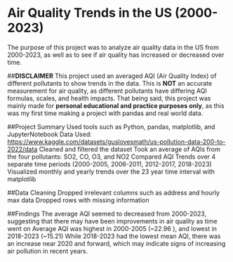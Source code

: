# Air Quality Trends in the US (2000-2023)
The purpose of this project was to analyze air quality data in the US from 2000-2023, as well as to see if air quality has increased or decreased over time.

##**DISCLAIMER**
This project used an averaged AQI (Air Quality Index) of different pollutants to show trends in the data. 
This is **NOT** an accurate measurement for air quality, as different pollutants have differing AQI formulas, scales, and health impacts.
That being said, this project was mainly made for **personal educational and practice purposes only**, as this was my first time making a project with pandas and real world data.

##Project Summary
Used tools such as Python, pandas, matplotlib, and JupyterNotebook
Data Used: https://www.kaggle.com/datasets/guslovesmath/us-pollution-data-200-to-2022/data
Cleaned and filtered the dataset
Took an average of AQIs from the four pollutants: SO2, CO, O3, and NO2
Compared AQI Trends over 4 separate time periods (2000-2005, 2006-2011, 2012-2017, 2018-2023)
Visualized monthly and yearly trends over the 23 year time interval with matplotlib

##Data Cleaning
Dropped irrelevant columns such as address and hourly max data
Dropped rows with missing information

##Findings
The average AQI seemed to decreased from 2000-2023, suggesting that there may have been improvements in air quality as time went on
Average AQI was highest in 2000-2005 (~22.96 ), and lowest in 2018-2023 (~15.21)
While 2018-2023 had the lowest mean AQI, there was an increase near 2020 and forward, which may indicate signs of increasing air pollution in recent years.
